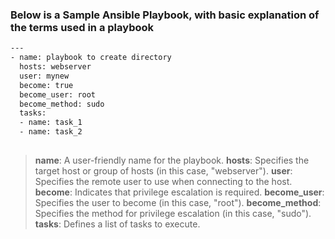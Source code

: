 ### Below is a Sample Ansible Playbook, with basic explanation of the terms used in a playbook 

```sh
---
- name: playbook to create directory
  hosts: webserver
  user: mynew
  become: true
  become_user: root
  become_method: sudo
  tasks:
  - name: task_1
  - name: task_2
  
```
> **name**: A user-friendly name for the playbook.
> **hosts**: Specifies the target host or group of hosts (in this case, "webserver").
> **user**: Specifies the remote user to use when connecting to the host.
> **become**: Indicates that privilege escalation is required.
> **become_user**: Specifies the user to become (in this case, "root").
> **become_method**: Specifies the method for privilege escalation (in this case, "sudo").
> **tasks**: Defines a list of tasks to execute.
